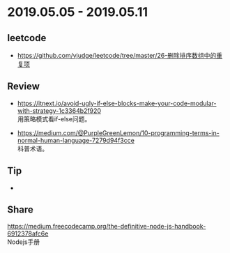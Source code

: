 # 2019.05.05 - 2019.05.11

## leetcode
* https://github.com/vjudge/leetcode/tree/master/26-删除排序数组中的重复项

## Review
* https://itnext.io/avoid-ugly-if-else-blocks-make-your-code-modular-with-strategy-1c3364b2f920  
用策略模式看if-else问题。

* https://medium.com/@PurpleGreenLemon/10-programming-terms-in-normal-human-language-7279d94f3cce  
科普术语。

## Tip
*

## Share
https://medium.freecodecamp.org/the-definitive-node-js-handbook-6912378afc6e  
Nodejs手册
